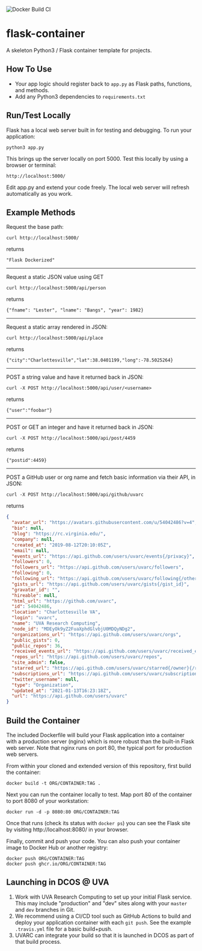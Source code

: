 ![Docker Build CI](https://github.com/uvarc/flask-container/workflows/Docker%20Build%20CI/badge.svg)

# flask-container

A skeleton Python3 / Flask container template for projects.

## How To Use

- Your app logic should register back to `app.py` as Flask paths, functions, and methods.
- Add any Python3 dependencies to `requirements.txt`

## Run/Test Locally

Flask has a local web server built in for testing and debugging. To run your application:

    python3 app.py

This brings up the server locally on port 5000. Test this locally by using a browser or terminal:

    http://localhost:5000/

Edit app.py and extend your code freely. The local web server will refresh automatically as you work.

## Example Methods 

Request the base path:

    curl http://localhost:5000/

returns

    "Flask Dockerized"

-----

Request a static JSON value using GET

    curl http://localhost:5000/api/person

returns

    {"fname": "Lester", "lname": "Bangs", "year": 1982}

-----

Request a static array rendered in JSON:

    curl http://localhost:5000/api/place

returns

    {"city":"Charlottesville","lat":38.0401199,"long":-78.5025264}

-----

POST a string value and have it returned back in JSON:

    curl -X POST http://localhost:5000/api/user/<username>

returns

    {"user":"foobar"}


-----

POST or GET an integer and have it returned back in JSON:

    curl -X POST http://localhost:5000/api/post/4459

returns

    {"postid":4459}

-----

POST a GitHub user or org name and fetch basic information via their API, in JSON:

    curl -X POST http://localhost:5000/api/github/uvarc

returns

```json
{
  "avatar_url": "https://avatars.githubusercontent.com/u/54042486?v=4", 
  "bio": null, 
  "blog": "https://rc.virginia.edu/", 
  "company": null, 
  "created_at": "2019-08-12T20:10:05Z", 
  "email": null, 
  "events_url": "https://api.github.com/users/uvarc/events{/privacy}", 
  "followers": 0, 
  "followers_url": "https://api.github.com/users/uvarc/followers", 
  "following": 0, 
  "following_url": "https://api.github.com/users/uvarc/following{/other_user}", 
  "gists_url": "https://api.github.com/users/uvarc/gists{/gist_id}", 
  "gravatar_id": "", 
  "hireable": null, 
  "html_url": "https://github.com/uvarc", 
  "id": 54042486, 
  "location": "Charlottesville VA", 
  "login": "uvarc", 
  "name": "UVA Research Computing", 
  "node_id": "MDEyOk9yZ2FuaXphdGlvbjU0MDQyNDg2", 
  "organizations_url": "https://api.github.com/users/uvarc/orgs", 
  "public_gists": 0, 
  "public_repos": 36, 
  "received_events_url": "https://api.github.com/users/uvarc/received_events", 
  "repos_url": "https://api.github.com/users/uvarc/repos", 
  "site_admin": false, 
  "starred_url": "https://api.github.com/users/uvarc/starred{/owner}{/repo}", 
  "subscriptions_url": "https://api.github.com/users/uvarc/subscriptions", 
  "twitter_username": null, 
  "type": "Organization", 
  "updated_at": "2021-01-13T16:23:18Z", 
  "url": "https://api.github.com/users/uvarc"
}
```


## Build the Container

The included Dockerfile will build your Flask application into a container with a production server (nginx)
which is more robust than the built-in Flask web server. Note that nginx runs on port 80, the typical port
for production web servers.

From within your cloned and extended version of this repository, first build the container:

```
docker build -t ORG/CONTAINER:TAG .
```

Next you can run the container locally to test. Map port 80 of the container to port 8080 of your workstation:

```
docker run -d -p 8080:80 ORG/CONTAINER:TAG
```

Once that runs (check its status with `docker ps`) you can see the Flask site by visiting http://localhost:8080/ in your browser.

Finally, commit and push your code. You can also push your container image to Docker Hub or another registry:

```
docker push ORG/CONTAINER:TAG
docker push ghcr.io/ORG/CONTAINER:TAG
```

## Launching in DCOS @ UVA

1. Work with UVA Research Computing to set up your initial Flask service. This may include "production" and "dev" sites along with your `master` and `dev` branches in Git.
2. We recommend using a CI/CD tool such as GitHub Actions to build and deploy your application container with each `git push`. See the example `.travis.yml` file for a basic build+push.
3. UVARC can integrate your build so that it is launched in DCOS as part of that build process.
